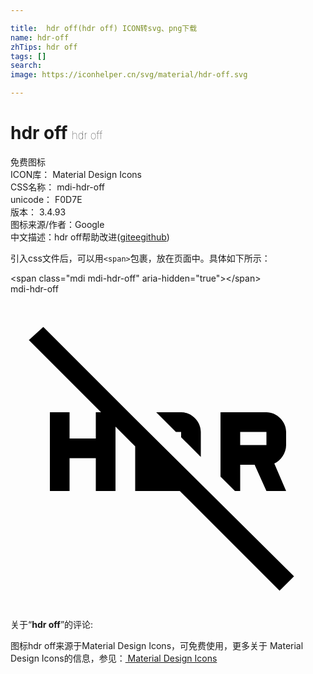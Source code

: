 ```yaml
---

title:  hdr off(hdr off) ICON转svg、png下载
name: hdr-off
zhTips: hdr off
tags: []
search: 
image: https://iconhelper.cn/svg/material/hdr-off.svg

---
```


# hdr off  <small style="font-size: 60%;font-weight: 100">hdr off</small>


<div class="detail-page">
<p>
<span><span class="badge-success badge">免费图标</span> </span>
<br/>
<span>
ICON库：
<span class="badge-secondary badge">Material Design Icons</span> 
</span>
<br/>
<span>
CSS名称：
<span class="badge-secondary badge">mdi-hdr-off</span> 
</span>
<br/>
<span>
unicode：
<span class="badge-secondary badge">F0D7E</span> 
<copy-btn content='F0D7E' btn-title=""></copy-btn>
<copy-btn :content='String.fromCodePoint(parseInt("F0D7E", 16))' btn-title="复制U"></copy-btn>
</span>
<br/>
<span>
版本：
<span class="badge-secondary badge">3.4.93</span> 
</span>
<br/>
<span>图标来源/作者：<span class="badge-light badge">Google</span></span> 
<br/>
<span class="zh-detail">中文描述：<span class="badge-primary badge">hdr off</span><span class="help-link"><span>帮助改进</span>(<a href="https://gitee.com/liuwave/icon-helper/edit/master/json/material/hdr-off.json" target="_blank" rel="noopener noreferrer">gitee</a><a href="https://github.com/liuwave/icon-helper/edit/master/json/material/hdr-off.json" target="_blank" rel="noopener noreferrer">github</a></span>)</span><br/>
</p>
</div>
<div class="alert alert-dark">
  <i class="mdi mdi-hdr-off mdi-48px"></i>
  <i class="mdi mdi-hdr-off mdi-36px"></i>
  <i class="mdi mdi-hdr-off mdi-24px"></i>
  <i class="mdi mdi-hdr-off mdi-18px"></i>
</div>
<div>
  <p>引入css文件后，可以用<code>&lt;span&gt;</code>包裹，放在页面中。具体如下所示：    
  </p>
  <div class="alert alert-primary" style="font-size: 14px">
    &lt;span class="mdi mdi-hdr-off" aria-hidden="true"&gt;&lt;/span&gt;
    <copy-btn content='<span class="mdi mdi-hdr-off" aria-hidden="true"></span>'></copy-btn>
  </div>
  <div class="alert alert-secondary">
    <i class="mdi mdi-hdr-off"
    style="font-size: 24px"
    aria-hidden="true"></i> mdi-hdr-off
    <copy-btn content="mdi-hdr-off" btn-title="复制图标名称"></copy-btn>
  </div>
</div>
<div id="svg" class="svg-wrap">
<svg xmlns="http://www.w3.org/2000/svg" viewBox="0 0 24 24"><path d="M17.5,15V13H18.6L19.5,15H21L20.1,12.9C20.6,12.7 21,12.1 21,11.5V10.5C21,9.7 20.3,9 19.5,9H16V13.9L17.1,15H17.5M17.5,10.5H19.5V11.5H17.5V10.5M13,10.5V10.9L14.5,12.4V10.5C14.5,9.7 13.8,9 13,9H11.1L12.6,10.5H13M9.5,9.5L2.5,2.5L1.4,3.5L6.9,9H6.5V11H4.5V9H3V15H4.5V12.5H6.5V15H8V10.1L9.5,11.6V15H12.9L20.5,22.6L21.6,21.5L9.5,9.5Z" /></svg>
</div>
<detail full-name='mdi-hdr-off'></detail>
<div class="icon-detail__container">
<p>关于“<b>hdr off</b>”的评论:</p>
</div>
<Vssue title="关于“hdr off”的评论" />    
<div><p>图标hdr off来源于Material Design Icons，可免费使用，更多关于 Material Design Icons的信息，参见：<a target="_blank" href="https://iconhelper.cn/material.html"> Material Design Icons</a>
</p></div>
